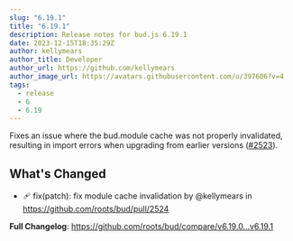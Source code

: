 ```yaml
---
slug: "6.19.1"
title: "6.19.1"
description: Release notes for bud.js 6.19.1
date: 2023-12-15T18:35:29Z
author: kellymears
author_title: Developer
author_url: https://github.com/kellymears
author_image_url: https://avatars.githubusercontent.com/u/397606?v=4
tags:
  - release
  - 6
  - 6.19
---
```


<!--This file is generated-->

Fixes an issue where the bud.module cache was not properly invalidated, resulting in import errors when upgrading from earlier versions ([#2523](https://github.com/roots/bud/issues/2523)).

<!--truncate-->

## What's Changed

* 🩹 fix(patch): fix module cache invalidation by @kellymears in https://github.com/roots/bud/pull/2524

**Full Changelog**: https://github.com/roots/bud/compare/v6.19.0...v6.19.1
